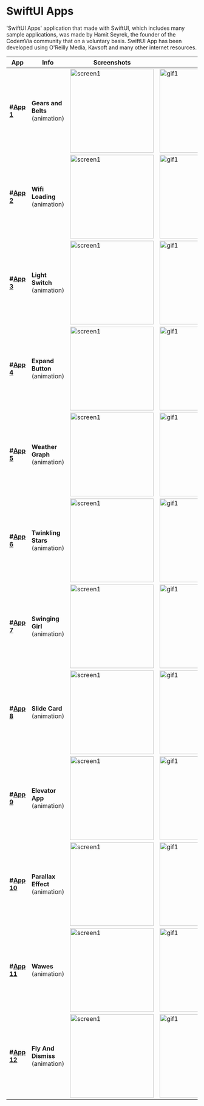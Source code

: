 # SwiftUI Apps

'SwiftUI Apps' application that made with SwiftUI, which includes many sample applications, was made by Hamit Seyrek, the founder of the CodemVia community that on a voluntary basis. SwiftUI App has been developed using O'Reilly Media, Kavsoft and many other internet resources.



App | Info                                                                                                                                                            | Screenshots                                                                                                                                                            | Gif
---                                   |--- | ---                                                                                                                                       |---
**#[App 1](SwiftUIAnimationTutorials/Tutorials/GearsAndBelts)** | **Gears and Belts** <br/>(animation)                                         <br/>| <img src="readmeData/GearsAndBeltsView.png" alt="screen1" style="width:220px;"/> | <img src="readmeData/GearsAndBeltsView.gif" alt="gif1" style="width:220px;"/> | 
**#[App 2](SwiftUIAnimationTutorials/Tutorials/WifiLoading)** | **Wifi Loading** <br/>(animation)                                         <br/>| <img src="readmeData/WifiLoading.png" alt="screen1" style="width:220px;"/> | <img src="readmeData/WifiLoading.gif" alt="gif1" style="width:220px;"/> | 
**#[App 3](SwiftUIAnimationTutorials/Tutorials/LightSwitch)** | **Light Switch** <br/>(animation)                                         <br/>| <img src="readmeData/LightSwitchView.png" alt="screen1" style="width:220px;"/> | <img src="readmeData/LightSwitchView.gif" alt="gif1" style="width:220px;"/> | 
**#[App 4](SwiftUIAnimationTutorials/Tutorials/ExpandButton)** | **Expand Button** <br/>(animation)                                         <br/>| <img src="readmeData/ExpandButtonView.png" alt="screen1" style="width:220px;"/> | <img src="readmeData/ExpandButtonView.gif" alt="gif1" style="width:220px;"/> | 
**#[App 5](SwiftUIAnimationTutorials/Tutorials/WeatherGraphAnimation)** | **Weather Graph** <br/>(animation)                                         <br/>| <img src="readmeData/WeatherGraphAnimationView.png" alt="screen1" style="width:220px;"/> | <img src="readmeData/WeatherGraphAnimationView.gif" alt="gif1" style="width:220px;"/> | 
**#[App 6](SwiftUIAnimationTutorials/Tutorials/TwinklingStars)** | **Twinkling Stars** <br/>(animation)                                         <br/>| <img src="readmeData/TwinklingStarsView.png" alt="screen1" style="width:220px;"/> | <img src="readmeData/TwinklingStarsView.gif" alt="gif1" style="width:220px;"/> | 
**#[App 7](SwiftUIAnimationTutorials/Tutorials/Swinging)** | **Swinging Girl** <br/>(animation)                                         <br/>| <img src="readmeData/SwingingView.png" alt="screen1" style="width:220px;"/> | <img src="readmeData/SwingingView.gif" alt="gif1" style="width:220px;"/> | 
**#[App 8](SwiftUIAnimationTutorials/Tutorials/SlideCard)** | **Slide Card** <br/>(animation)                                         <br/>| <img src="readmeData/SliderCardView.png" alt="screen1" style="width:220px;"/> | <img src="readmeData/SliderCardView.gif" alt="gif1" style="width:220px;"/> | 
**#[App 9](SwiftUIAnimationTutorials/Tutorials/ElevatorApp)** | **Elevator App** <br/>(animation)                                         <br/>| <img src="readmeData/ElevatorAppView.png" alt="screen1" style="width:220px;"/> | <img src="readmeData/ElevatorAppView.gif" alt="gif1" style="width:220px;"/> | 
**#[App 10](SwiftUIAnimationTutorials/Tutorials/ParallaxEffext)** | **Parallax Effect** <br/>(animation)                                         <br/>| <img src="readmeData/ParallaxEffectView.png" alt="screen1" style="width:220px;"/> | <img src="readmeData/ParallaxEffectView.gif" alt="gif1" style="width:220px;"/> | 
**#[App 11](SwiftUIAnimationTutorials/Tutorials/Wawes)** | **Wawes** <br/>(animation)                                         <br/>| <img src="readmeData/WawesView.png" alt="screen1" style="width:220px;"/> | <img src="readmeData/WawesView.gif" alt="gif1" style="width:220px;"/> | 
**#[App 12](SwiftUIAnimationTutorials/Tutorials/FlyPresentDismissTransition)** | **Fly And Dismiss** <br/>(animation)                                         <br/>| <img src="readmeData/FlyPresentDismissTransitionView.png" alt="screen1" style="width:220px;"/> | <img src="readmeData/FlyPresentDismissTransitionView.gif" alt="gif1" style="width:220px;"/> | 

